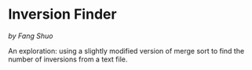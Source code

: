 # Inversion Finder
*by Fang Shuo*

An exploration: using a slightly modified version of merge sort to find the number of inversions from a text file.